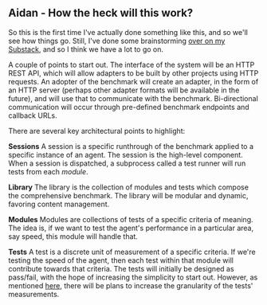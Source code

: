 Aidan - How the heck will this work?
---
So this is the first time I've actually done something like this, and so we'll see how things go. Still, I've done some brainstorming [over on my Substack](https://softwareandsynapses.substack.com/p/all-about-agents-profiling-non-deterministic?r=1pwwk7&utm_campaign=post&utm_medium=web&triedRedirect=true), and so I think we have a lot to go on.

A couple of points to start out. The interface of the system will be an HTTP REST API, which will allow adapters to be built by other projects using HTTP requests. An adopter of the benchmark will create an adapter, in the form of an HTTP server (perhaps other adapter formats will be available in the future), and will use that to communicate with the benchmark. Bi-directional communication will occur through pre-defined benchmark endpoints and callback URLs.

There are several key architectural points to highlight:

**Sessions**
A session is a specific runthrough of the benchmark applied to a specific instance of an agent. The session is the high-level component. When a session is dispatched, a subprocess called a test runner will run tests from each *module*.

**Library**
The library is the collection of modules and tests which compose the comprehensive benchmark. The library will be modular and dynamic, favoring content management.

**Modules**
Modules are collections of tests of a specific criteria of meaning. The idea is, if we want to test the agent's performance in a particular area, say speed, this module will handle that.

**Tests**
A test is a discrete unit of measurement of a specific criteria. If we're testing the speed of the agent, then each test within that module will contribute towards that criteria. The tests will initially be designed as pass/fail, with the hope of increasing the simplicity to start out. However, as mentioned [here](https://softwareandsynapses.substack.com/i/148691710/standardized-testing), there will be plans to increase the granularity of the tests' measurements.
